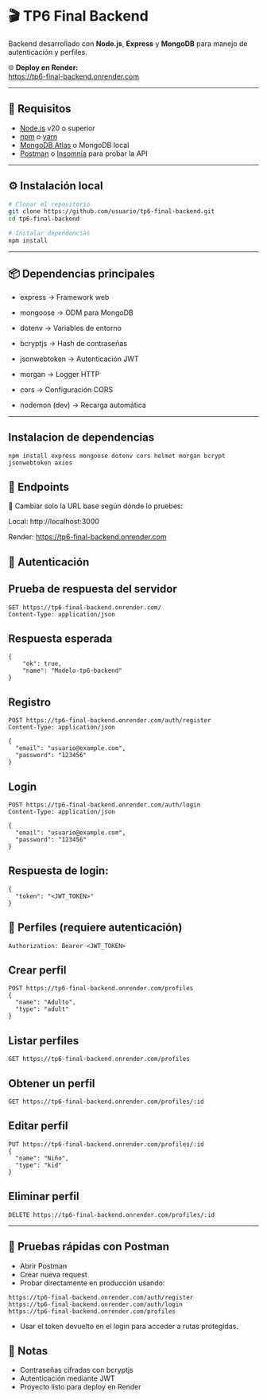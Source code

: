 # 🎬 TP6 Final Backend

Backend desarrollado con **Node.js**, **Express** y **MongoDB** para manejo de autenticación y perfiles.

🌐 **Deploy en Render:**  
https://tp6-final-backend.onrender.com

---

## 📌 Requisitos

- [Node.js](https://nodejs.org/) v20 o superior  
- [npm](https://www.npmjs.com/) o [yarn](https://yarnpkg.com/)  
- [MongoDB Atlas](https://www.mongodb.com/atlas) o MongoDB local  
- [Postman](https://www.postman.com/) o [Insomnia](https://insomnia.rest/) para probar la API  

---

## ⚙️ Instalación local

```bash
# Clonar el repositorio
git clone https://github.com/usuario/tp6-final-backend.git
cd tp6-final-backend

# Instalar dependencias
npm install
```
---

## 📦 Dependencias principales
- express → Framework web

- mongoose → ODM para MongoDB

- dotenv → Variables de entorno

- bcryptjs → Hash de contraseñas

- jsonwebtoken → Autenticación JWT

- morgan → Logger HTTP

- cors → Configuración CORS

- nodemon (dev) → Recarga automática

---
## Instalacion de dependencias
```
npm install express mongoose dotenv cors helmet morgan bcrypt jsonwebtoken axios
```

## 📡 Endpoints
🔹 Cambiar solo la URL base según dónde lo pruebes:

Local: http://localhost:3000

Render: https://tp6-final-backend.onrender.com

## 🔐 Autenticación
## Prueba de respuesta del servidor
```
GET https://tp6-final-backend.onrender.com/
Content-Type: application/json
```
## Respuesta esperada
```
{
    "ok": true,
    "name": "Modelo-tp6-backend"
}
```

## Registro
```
POST https://tp6-final-backend.onrender.com/auth/register
Content-Type: application/json

{
  "email": "usuario@example.com",
  "password": "123456"
}
```
## Login
```
POST https://tp6-final-backend.onrender.com/auth/login
Content-Type: application/json

{
  "email": "usuario@example.com",
  "password": "123456"
}
```
## Respuesta de login:
```
{
  "token": "<JWT_TOKEN>"
}
```
## 👤 Perfiles (requiere autenticación)
```
Authorization: Bearer <JWT_TOKEN>
```
## Crear perfil
```
POST https://tp6-final-backend.onrender.com/profiles
{
  "name": "Adulto",
  "type": "adult"
}
```
## Listar perfiles
```
GET https://tp6-final-backend.onrender.com/profiles
```
## Obtener un perfil
```
GET https://tp6-final-backend.onrender.com/profiles/:id
```
## Editar perfil
```
PUT https://tp6-final-backend.onrender.com/profiles/:id
{
  "name": "Niño",
  "type": "kid"
}
```
## Eliminar perfil
```
DELETE https://tp6-final-backend.onrender.com/profiles/:id
```
---
## 🧪 Pruebas rápidas con Postman
-  Abrir Postman
-  Crear nueva request
-  Probar directamente en producción usando:
```
https://tp6-final-backend.onrender.com/auth/register
https://tp6-final-backend.onrender.com/auth/login
https://tp6-final-backend.onrender.com/profiles
```
- Usar el token devuelto en el login para acceder a rutas protegidas.
 ## 📜 Notas
- Contraseñas cifradas con bcryptjs
- Autenticación mediante JWT
- Proyecto listo para deploy en Render




